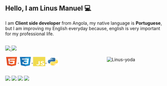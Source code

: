 ## Hello, I am Linus Manuel 💻


I am **Client side developer** from Angola, my native language is **Portuguese**, but I am improving my English everyday because, english is very important for my professional life.

## 
 <div>
  <a href="https://github.com/linusmanuel">
  <img height="180em" src="https://github-readme-stats.vercel.app/api?username=linusmanuel&show_icons=true&theme=dracula&include_all_commits=true&count_private=true"/>
  <img height="180em" src="https://github-readme-stats.vercel.app/api/top-langs/?username=linusmanuel&layout=compact&langs_count=16&theme=dracula"/>
</div>
<div style="display: inline_block"><br>
  <img align="center" alt="Linus-HTML" height="30" width="40" src="https://raw.githubusercontent.com/devicons/devicon/master/icons/html5/html5-original.svg">
  <img align="center" alt="Linus-CSS" height="30" width="40" src="https://raw.githubusercontent.com/devicons/devicon/master/icons/css3/css3-original.svg">
  <img align="center" alt="Linus-Js" height="30" width="40" src="https://raw.githubusercontent.com/devicons/devicon/master/icons/javascript/javascript-plain.svg">
  <!--<img align="center" alt="Linus-Ts" height="30" width="40" src="https://raw.githubusercontent.com/devicons/devicon/master/icons/typescript/typescript-plain.svg">
  <img align="center" alt="Linus-React" height="30" width="40" src="https://raw.githubusercontent.com/devicons/devicon/master/icons/react/react-original.svg">-->
  <img align="center" alt="Linus-Python" height="30" width="40" src="https://raw.githubusercontent.com/devicons/devicon/master/icons/python/python-original.svg">

  <img align="right" width="180px" alt="Linus-yoda" src="https://media.giphy.com/media/iDOOSqoC0k3VeT9rd5/giphy.gif">
</div>
  
  ##
 
<div> 
  <a href="https://www.linkedin.com/in/joao-lino-adao-manuel-643bb31ba/?originalSubdomain=ao" target="_blank"><img src="https://img.shields.io/badge/-LinkedIn-%230077B5?style=for-the-badge&logo=linkedin&logoColor=white" target="_blank"></a> 
  <a href="https://www.youtube.com/channel/UCUpg4J0x1FD2WZkRj3TBRXQ" target="_blank"><img src="https://img.shields.io/badge/YouTube-FF0000?style=for-the-badge&logo=youtube&logoColor=white" target="_blank"></a>
  <a href="https://www.instagram.com/linus.manuel/" target="_blank"><img src="https://img.shields.io/badge/-Instagram-%23E4405F?style=for-the-badge&logo=instagram&logoColor=white" target="_blank"></a>
  <a href = "mailtolinusmannuel@gmail.com"><img src="https://img.shields.io/badge/-Gmail-%23333?style=for-the-badge&logo=gmail&logoColor=white" target="_blank"></a>
 
</div>

